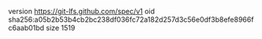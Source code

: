 version https://git-lfs.github.com/spec/v1
oid sha256:a05b2b53b4cb2bc238df036fc72a182d257d3c56e0df3b8efe8966fc6aab01bd
size 1519
